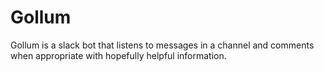 # Gollum

Gollum is a slack bot that listens to messages in a channel and comments when appropriate with hopefully helpful information.

